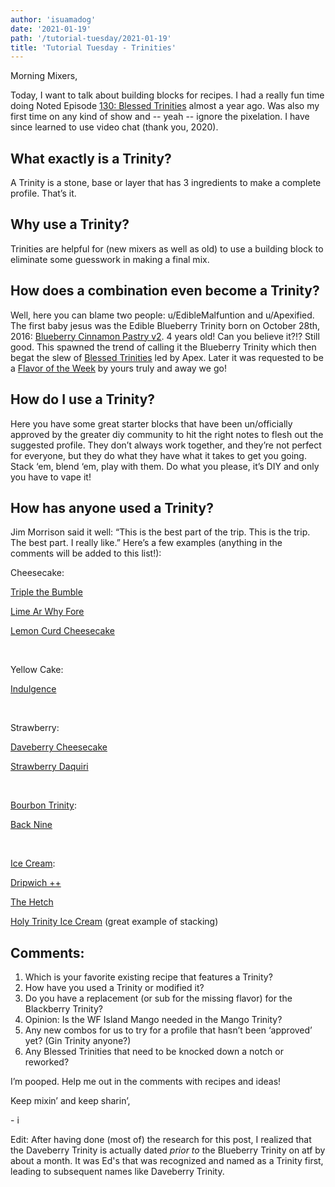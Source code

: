 ```yaml
---
author: 'isuamadog'
date: '2021-01-19'
path: '/tutorial-tuesday/2021-01-19'
title: 'Tutorial Tuesday - Trinities'
---
```


Morning Mixers,

Today, I want to talk about building blocks for recipes. I had a really fun time doing Noted Episode [130: Blessed Trinities](https://www.youtube.com/watch?v=WtGmAO5aJdI) almost a year ago. Was also my first time on any kind of show and -- yeah -- ignore the pixelation. I have since learned to use video chat (thank you, 2020).

## What exactly is a Trinity?

A Trinity is a stone, base or layer that has 3 ingredients to make a complete profile. That’s it.

## Why use a Trinity?

Trinities are helpful for (new mixers as well as old) to use a building block to eliminate some guesswork in making a final mix.

## How does a combination even become a Trinity?

Well, here you can blame two people: u/EdibleMalfuntion and u/Apexified. The first baby jesus was the Edible Blueberry Trinity born on October 28th, 2016: [Blueberry Cinnamon Pastry v2](https://alltheflavors.com/recipes/17883#blueberry_cinnamon_pastry_v2_0_by_ediblemalfunction). 4 years old! Can you believe it?!? Still good. This spawned the trend of calling it the Blueberry Trinity which then begat the slew of [Blessed Trinities](https://www.reddit.com/r/DIY_eJuice/comments/b5cf3k/diy_digest_vii_the_blessed_trinities/?utm_source=share&utm_medium=ios_app&utm_name=iossmf) led by Apex. Later it was requested to be a [Flavor of the Week](https://www.reddit.com/r/DIY_eJuice/comments/ebx67m/are_you_cool_with_blessed_trinities_being_flavor/?utm_source=share&utm_medium=ios_app&utm_name=iossmf) by yours truly and away we go!

## How do I use a Trinity?

Here you have some great starter blocks that have been un/officially approved by the greater diy community to hit the right notes to flesh out the suggested profile. They don’t always work together, and they’re not perfect for everyone, but they do what they have what it takes to get you going. Stack ‘em, blend ‘em, play with them. Do what you please, it’s DIY and only you have to vape it!

## How has anyone used a Trinity?

Jim Morrison said it well: “This is the best part of the trip. This is the trip. The best part. I really like.” Here’s a few examples (anything in the comments will be added to this list!):

Cheesecake:

[Triple the Bumble](https://alltheflavors.com/recipes/155225#triple_the_bumble_by_diy_discord)

[Lime Ar Why Fore](https://alltheflavors.com/recipes/144368#lime_ar_why_fore_by_eyemakepizza)

[Lemon Curd Cheesecake](https://alltheflavors.com/recipes/115578#lemon_curd_cheesecake_by_alfredpudding)

&#x200B;

Yellow Cake:

[Indulgence](https://alltheflavors.com/recipes/136238#indulgence_by_alfredpudding)

&#x200B;

Strawberry:

[Daveberry Cheesecake](https://alltheflavors.com/recipes/115618#daveberry_cheesecake_by_alfredpudding)

[Strawberry Daquiri](https://alltheflavors.com/recipes/14657)

&#x200B;

[Bourbon Trinity](https://alltheflavors.com/recipes/186048#id10_t_s_bourbon_trinity_by_diy_discord):

[Back Nine](https://alltheflavors.com/recipes/122659#the_back_nine_by_id10_t)

&#x200B;

[Ice Cream](https://alltheflavors.com/recipes/143364#the_trinity_vanilla_ice_cream_by_eyemakepizza):

[Dripwich ++](https://alltheflavors.com/recipes/154703#dripwich_by_foment_life)

[The Hetch](https://alltheflavors.com/recipes/143468#there_can_be_only_one_hetch_a_churro_and_ice_cream_saga_by_diy_discord)

[Holy Trinity Ice Cream](https://alltheflavors.com/recipes/115624#holy_trinity_ice_cream_by_alfredpudding) (great example of stacking)

## Comments:

1. Which is your favorite existing recipe that features a Trinity?
2. How have you used a Trinity or modified it?
3. Do you have a replacement (or sub for the missing flavor) for the Blackberry Trinity?
4. Opinion: Is the WF Island Mango needed in the Mango Trinity?
5. Any new combos for us to try for a profile that hasn’t been ‘approved’ yet? (Gin Trinity anyone?)
6. Any Blessed Trinities that need to be knocked down a notch or reworked?

I’m pooped. Help me out in the comments with recipes and ideas!

Keep mixin’ and keep sharin’,

\- i

Edit: After having done (most of) the research for this post, I realized that the Daveberry Trinity is actually dated _prior to_ the Blueberry Trinity on atf by about a month. It was Ed's that was recognized and named as a Trinity first, leading to subsequent names like Daveberry Trinity.
